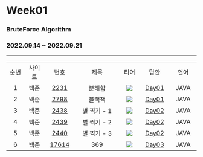 # Week01
### BruteForce Algorithm
### 2022.09.14 ~ 2022.09.21
---

<div align="center">
  <table>
    <tr>
      <td align="center" width="80px;";>순번</td>
      <td align="center" width="100px;";>사이트</td>
      <td align="center" width="100px;";>번호</td>
      <td align="center" width="300px;";>제목</td>
      <td align="center" width="100px;";>티어</td>
      <td align="center" width="100px;";>답안</td>
      <td align="center" width="100px;";>언어</td>
    </tr>
    <tr>
      <td align="center">
        1
      </td>
      <td align="center">
        백준
      </td>
      <td align="center">
        <a href="https://www.acmicpc.net/problem/2231">
            2231
        </a>
      </td>
      <td align="center">
        분해합
      </td>
      <td align="center">
        <sub><img src="https://user-images.githubusercontent.com/81818730/190453896-b9f4c65a-20c7-4a58-b7f1-62d9c01fae84.png"></sub>
      </td>
      <td align="center">
        <a href="https://github.com/coteordie/Eunmin/blob/main/Study1-BruteForce/Week01/Day01/BOJ_2231.java">
            Day01
        </a>
      </td>
      <td align="center">
        JAVA
      </td>
    </tr>
     <tr>
      <td align="center">
        2
      </td>
      <td align="center">
        백준
      </td>
      <td align="center">
        <a href="https://www.acmicpc.net/problem/2798">
            2798
        </a>
      </td>
      <td align="center">
        블랙잭
      </td>
      <td align="center">
        <sub><img src="https://user-images.githubusercontent.com/81818730/190453896-b9f4c65a-20c7-4a58-b7f1-62d9c01fae84.png"></sub>
      </td>
      <td align="center">
        <a href="https://github.com/coteordie/Eunmin/blob/main/Study1-BruteForce/Week01/Day01/BOJ_2798.java">
            Day01
        </a>
      </td>
      <td align="center">
        JAVA
      </td>
    </tr>
    </tr>
     <tr>
      <td align="center">
        3
      </td>
      <td align="center">
        백준
      </td>
      <td align="center">
        <a href="https://www.acmicpc.net/problem/2438">
            2438
        </a>
      </td>
      <td align="center">
        별 찍기 - 1
      </td>
      <td align="center">
        <sub><img src="https://user-images.githubusercontent.com/81818730/190453850-283c051e-2e2a-4466-8903-d451ad4282c7.png"></sub>
      </td>
      <td align="center">
        <a href="https://github.com/coteordie/Eunmin/blob/main/Study1-BruteForce/Week01/Day02/BOJ_2438.java">
            Day02
        </a>
      </td>
      <td align="center">
        JAVA
      </td>
    </tr>
     <tr>
      <td align="center">
        4
      </td>
      <td align="center">
        백준
      </td>
      <td align="center">
        <a href="https://www.acmicpc.net/problem/2439">
            2439
        </a>
      </td>
      <td align="center">
        별 찍기 - 2
      </td>
      <td align="center">
        <sub><img src="https://user-images.githubusercontent.com/81818730/190453883-4d5cb499-dd9d-4f6f-b49f-e2c3d9f96657.png"></sub>
      </td>
      <td align="center">
        <a href="https://github.com/coteordie/Eunmin/blob/main/Study1-BruteForce/Week01/Day02/BOJ_2439.java">
            Day02
        </a>
      </td>
      <td align="center">
        JAVA
      </td>
    </tr>
    <tr>
      <td align="center">
        5
      </td>
      <td align="center">
        백준
      </td>
      <td align="center">
        <a href="https://www.acmicpc.net/problem/2440">
            2440
        </a>
      </td>
      <td align="center">
        별 찍기 - 3
      </td>
      <td align="center">
        <sub><img src="https://user-images.githubusercontent.com/81818730/190453883-4d5cb499-dd9d-4f6f-b49f-e2c3d9f96657.png"></sub>
      </td>
      <td align="center">
        <a href="https://github.com/coteordie/Eunmin/blob/main/Study1-BruteForce/Week01/Day02/BOJ_2440.java">
            Day02
        </a>
      </td>
      <td align="center">
        JAVA
      </td>
    </tr>
    <tr>
      <td align="center">
        6
      </td>
      <td align="center">
        백준
      </td>
      <td align="center">
        <a href="https://www.acmicpc.net/problem/17614">
            17614
        </a>
      </td>
      <td align="center">
        369
      </td>
      <td align="center">
        <sub><img src="https://user-images.githubusercontent.com/81818730/190453889-3852a30e-37f9-4a73-8622-47247332271d.png"></sub>
      </td>
      <td align="center">
        <a href="https://github.com/coteordie/Eunmin/blob/main/Study1-BruteForce/Week01/Day03/BOJ_17614.java">
            Day03
        </a>
      </td>
      <td align="center">
        JAVA
      </td>
    </tr>
  </table>
</div>
